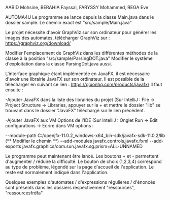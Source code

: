 AABID Mohsine, BERAHIA Fayssal, FARYSSY Mohammed, REGA Eve

AUTOMA4U
Le programme se lance depuis la classe Main.java dans le dossier sample. Le chemin exact est "src/sample/Main.java"

Le projet nécessite d'avoir GraphViz sur son ordinateur pour générer les images des automates, télécharger GraphViz sur :
https://graphviz.org/download/

Modifier l'emplacement de GraphViz dans les différentes méthodes de la classe à la position "src/sample/ParsingDOT.java"
Modifier le système d'exploitation dans la classe ParsingDot.java aussi.

L'interface graphique étant implémentée en JavaFX, il est nécessaire d'avoir une librairie JavaFX sur son ordinateur.
Il est possible de la télécharger en suivant ce lien : https://gluonhq.com/products/javafx/
Il faut ensuite :

-Ajouter JavaFX dans la liste des librairies du projet (Sur IntelliJ : File -> Project Structure -> Libraries, appuyer sur le + et mettre le dossier "lib" se trouvant dans le dossier "JavaFX" téléchargé sur le lien précédent.

-Ajouter JavaFX aux VM Options de l'IDE (Sur IntelliJ : Onglet Run -> Edit configurations -> Ecrire dans VM options :

--module-path
C:/openjfx-11.0.2_windows-x64_bin-sdk/javafx-sdk-11.0.2/lib (** Modifier le chemin **)
--add-modules
javafx.controls,javafx.fxml
--add-exports
javafx.graphics/com.sun.javafx.sg.prism=ALL-UNNAMED

Le programme peut maintenant être lancé. Les boutons + et - permettent d'augmenter / réduire la difficulté. Le bouton de choix (1,2,3,4) correspond au type de problème, légendé sur la page d'accueil de l'application. Le reste est normalement indiqué dans l'application.

Quelques exemples d'automates / d'expressions régulières / d'énoncés sont présents dans les dossiers respectivement "ressources", "ressourcesfrdfa"
